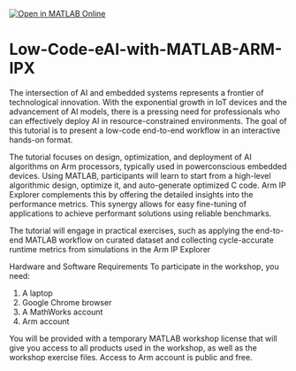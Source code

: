[![Open in MATLAB Online](https://www.mathworks.com/images/responsive/global/open-in-matlab-online.svg)](https://workshop-matlab.mathworks.com/open/github/v1?repo=Brenda-MW/Low-Code-eAI-with-MATLAB-ARM-IPX
)
# Low-Code-eAI-with-MATLAB-ARM-IPX

The intersection of AI and embedded systems represents a frontier of technological innovation. With the exponential
growth in IoT devices and the advancement of AI models, there is a pressing need for professionals who can effectively deploy AI
in resource-constrained environments. The goal of this tutorial is to present a low-code end-to-end workflow in an interactive
hands-on format. 

The tutorial focuses on design, optimization, and deployment of AI algorithms on Arm processors, typically used in powerconscious
embedded devices. Using MATLAB, participants will learn to start from a high-level algorithmic design, optimize
it, and auto-generate optimized C code. Arm IP Explorer complements this by offering the detailed insights into the
performance metrics. This synergy allows for easy fine-tuning of applications to achieve performant solutions using reliable
benchmarks.

The tutorial will engage in practical exercises, such as applying the end-to-end MATLAB workflow on curated dataset and collecting cycle-accurate runtime metrics from simulations in the Arm IP Explorer

Hardware and Software Requirements
To participate in the workshop, you need: 
1.	A laptop
2.	Google Chrome browser
3.	A MathWorks account
4.  Arm account

You will be provided with a temporary MATLAB workshop license that will give you access to all products used in the workshop, as well as the workshop exercise files. Access to Arm account is public and free.

